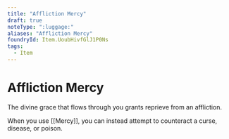 ```yaml
---
title: "Affliction Mercy"
draft: true
noteType: ":luggage:"
aliases: "Affliction Mercy"
foundryId: Item.UoubHivfGlJ1P0Ns
tags:
  - Item
---
```


# Affliction Mercy

The divine grace that flows through you grants reprieve from an affliction.

When you use [[Mercy]], you can instead attempt to counteract a curse, disease, or poison.
